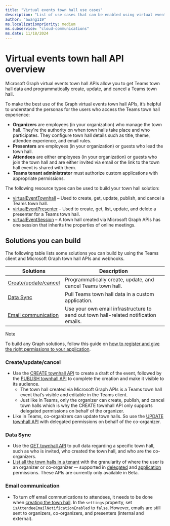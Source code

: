 ```yaml
---
title: "Virtual events town hall use cases"
description: "List of use cases that can be enabled using virtual events town hall APIs"
author: "awang119"
ms.localizationpriority: medium
ms.subservice: "cloud-communications"
ms.date: 11/18/2024
---
```

# Virtual events town hall API overview
Microsoft Graph virtual events town hall APIs allow you to get Teams town hall data and programmatically create, update, and cancel a Teams town hall.

To make the best use of the Graph virtual events town hall APIs, it’s helpful to understand the personas for the users who access the Teams town hall experience: 

- **Organizers** are employees (in your organization) who manage the town hall. They're the authority on when town halls take place and who participates. They configure town hall details such as title, theme, attendee experience, and email rules.
- **Presenters** are employees (in your organization) or guests who lead the town hall.  
- **Attendees** are either employees (in your organization) or guests who join the town hall and are either invited via email or the link to the town hall event is shared with them.  
- **Teams tenant administrator** must authorize custom applications with appropriate permissions.

The following resource types can be used to build your town hall solution: 
- [virtualEventTownhall](/graph/api/resources/virtualeventtownhall) – Used to create, get, update, publish, and cancel a Teams town hall.    
- [virtualEventPresenter](/graph/api/resources/virtualeventpresenter) – Used to create, get, list, update, and delete a presenter for a Teams town hall.   
- [virtualEventSession](/graph/api/resources/virtualeventsession) – A town hall created via Microsoft Graph APIs has one session that inherits the properties of online meetings.  

## Solutions you can build 
The following table lists some solutions you can build by using the Teams client and Microsoft Graph town hall APIs and webhooks. 

| Solutions     | Description   |
| ------------- | ------------- |
| [Create/update/cancel](#createupdatecancel) | Programmatically create, update, and cancel Teams town hall.|
| [Data Sync](#data-sync) | Pull Teams town hall data in a custom application. |
| [Email communication](#email-communication)| Use your own email infrastructure to send out town hall-related notification emails. |

> [!NOTE]
>To build any Graph solutions, follow this guide on [how to register and give the right permissions to your application](/graph/auth/auth-concepts).

### Create/update/cancel 
- Use the [CREATE townhall API](/graph/api/virtualeventsroot-post-townhalls) to create a draft of the event, followed by the [PUBLISH townhall API](/graph/api/virtualeventtownhall-publish) to complete the creation and make it visible to its audience.
   - The town hall created via Microsoft Graph APIs is a Teams town hall event that’s visible and editable in the Teams client. 
   - Just like in Teams, only the organizer can create, publish, and cancel town halls which is why the CREATE townhall API only supports delegated permissions on behalf of the organizer.  
- Like in Teams, co-organizers can update town halls. So use the [UPDATE townhall API](/graph/api/virtualeventtownhall-update) with delegated permissions on behalf of the co-organizer.

### Data Sync 
- Use the [GET townhall API](/graph/api/virtualeventtownhall-get) to pull data regarding a specific town hall, such as who is invited, who created the town hall, and who are the co-organizers.
- [List all the town halls in a tenant](/graph/api/virtualeventsroot-list-townhalls) with the granularity of where the user is an organizer or co-organizer -- supported in [delegated](/graph/api/virtualeventtownhall-getbyuserrole) and [application](/graph/api/virtualeventtownhall-getbyuseridandrole) permissions. These APIs are currently only available in Beta. 

### Email communication
- To turn off email communications to attendees, it needs to be done when [creating the town hall](/graph/api/virtualeventsroot-post-townhalls). In the `settings` property, set `isAttendeeEmailNotificationEnabled` to `false`. However, emails are still sent to organizers, co-organizers, and presenters (internal and external).
